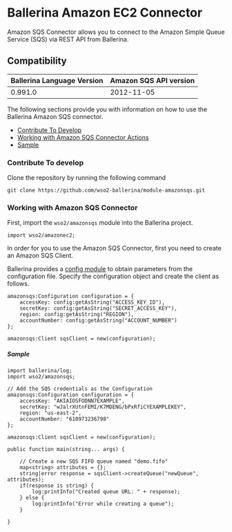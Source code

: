 # Ballerina Amazon EC2 Connector

Amazon SQS Connector allows you to connect to the Amazon Simple Queue Service (SQS) via REST API from Ballerina.

## Compatibility
| Ballerina Language Version | Amazon SQS API version  |
| -------------------------- | ----------------------  |
| 0.991.0                    | 2012-11-05              |

The following sections provide you with information on how to use the Ballerina Amazon SQS connector.

- [Contribute To Develop](#contribute-to-develop)
- [Working with Amazon SQS Connector Actions](#Working-with-Amazon-SQS-Connector)
- [Sample](#sample)

### Contribute To develop

Clone the repository by running the following command 
```shell
git clone https://github.com/wso2-ballerina/module-amazonsqs.git
```

### Working with Amazon SQS Connector

First, import the `wso2/amazonsqs` module into the Ballerina project.

```ballerina
import wso2/amazonec2;
```

In order for you to use the Amazon SQS Connector, first you need to create an Amazon SQS Client.

Ballerina provides a [config module](https://ballerina.io/learn/api-docs/ballerina/config.html) to obtain parameters from the configuration file. Specify the configuration object and create the client as follows.

```ballerina
amazonsqs:Configuration configuration = {
    accessKey: config:getAsString("ACCESS_KEY_ID"),
    secretKey: config:getAsString("SECRET_ACCESS_KEY"),
    region: config:getAsString("REGION"),
    accountNumber: config:getAsString("ACCOUNT_NUMBER")
};

amazonsqs:Client sqsClient = new(configuration);
```

##### Sample

```ballerina
import ballerina/log;
import wso2/amazonsqs;

// Add the SQS credentials as the Configuration
amazonsqs:Configuration configuration = {
    accessKey: "AKIAIOSFODNN7EXAMPLE",
    secretKey: "wJalrXUtnFEMI/K7MDENG/bPxRfiCYEXAMPLEKEY",
    region: "us-east-2",
    accountNumber: "610973236798"
};

amazonsqs:Client sqsClient = new(configuration);

public function main(string... args) {

    // Create a new SQS FIFO queue named "demo.fifo"
    map<string> attributes = {};
    string|error response = sqsClient->createQueue("newQueue", attributes);
    if(response is string) {
        log:printInfo("Created queue URL: " + response);
    } else {
        log:printInfo("Error while creating a queue");
    }

}
```